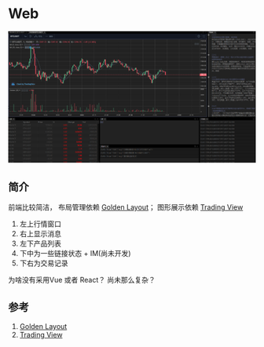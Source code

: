 # Web



![Infrastructure Overview](../static/img/Frontend01.png)

## 简介

前端比较简洁， 布局管理依赖 [Golden Layout](http://golden-layout.com/)； 图形展示依赖 [Trading View](https://www.tradingview.com/)

1. 左上行情窗口
2. 右上显示消息
3. 左下产品列表
4. 下中为一些链接状态 + IM(尚未开发)
5. 下右为交易记录

为啥没有采用Vue 或者 React？  尚未那么复杂？ 



## 参考 


1. [Golden Layout](http://golden-layout.com/)
2. [Trading View](https://www.tradingview.com/)
